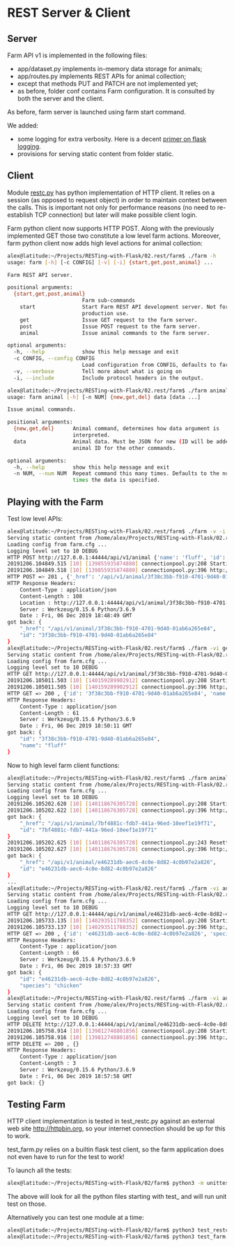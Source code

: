 # REST Server & Client

## Server

Farm API v1 is implemented in the following files:

* app/dataset.py implements in-memory data storage for animals;
* app/routes.py implements REST APIs for animal collection;
* except that methods PUT and PATCH are not implemented yet;
* as before, folder conf contains Farm configuration.  It is consulted by both
the server and the client.

As before, farm server is launched using farm start command.

We added:

* some logging for extra verbosity.
Here is a decent [primer on flask logging](https://www.scalyr.com/blog/getting-started-quickly-with-flask-logging/).
* provisions for serving static content from folder static.

## Client

Module [restc.py](restc.py) has python implementation of HTTP client.  It
relies on a session (as opposed to request object) in order to maintain context
between the calls.  This is important not only for performance reasons (no need
to re-establish TCP connection) but later will make possible client login.

Farm python client now supports HTTP POST.  Along with the previously
implemented GET those two constitute a low level farm actions.  Moreover, farm
python client now adds high level actions for animal collection:

```bash
alex@latitude:~/Projects/RESTing-with-Flask/02.rest/farm$ ./farm -h
usage: farm [-h] [-c CONFIG] [-v] [-i] {start,get,post,animal} ...

Farm REST API server.

positional arguments:
  {start,get,post,animal}
                        Farm sub-commands
    start               Start Farm REST API development server. Not for
                        production use.
    get                 Issue GET request to the farm server.
    post                Issue POST request to the farm server.
    animal              Issue animal commands to the farm server.

optional arguments:
  -h, --help            show this help message and exit
  -c CONFIG, --config CONFIG
                        Load configuration from CONFIG, defaults to farm.cfg
  -v, --verbose         Tell more about what is going on
  -i, --include         Include protocol headers in the output.

alex@latitude:~/Projects/RESTing-with-Flask/02.rest/farm$ ./farm animal -h
usage: farm animal [-h] [-n NUM] {new,get,del} data [data ...]

Issue animal commands.

positional arguments:
  {new,get,del}      Animal command, determines how data argument is
                     interpreted.
  data               Animal data. Must be JSON for new (ID will be added) or
                     animal ID for the other commands.

optional arguments:
  -h, --help         show this help message and exit
  -n NUM, --num NUM  Repeat command this many times. Defaults to the number of
                     times the data is specified.

```

## Playing with the Farm

Test low level APIs:

```bash
alex@latitude:~/Projects/RESTing-with-Flask/02.rest/farm$ ./farm -v -i post /api/v1/animal '{"name":"fluff"}'
Serving static content from /home/alex/Projects/RESTing-with-Flask/02.rest/farm/static ...
Loading config from farm.cfg ...
Logging level set to 10 DEBUG
HTTP POST http://127.0.0.1:44444/api/v1/animal {'name': 'fluff', 'id': '3f38c3bb-f910-4701-9d40-01ab6a265e84'} ...
20191206.104849.515 [10] [139855935874880] connectionpool.py:208 Starting new HTTP connection (1): 127.0.0.1
20191206.104849.518 [10] [139855935874880] connectionpool.py:396 http://127.0.0.1:44444 "POST /api/v1/animal HTTP/1.1" 201 108
HTTP POST => 201 , {'_href': '/api/v1/animal/3f38c3bb-f910-4701-9d40-01ab6a265e84', 'id': '3f38c3bb-f910-4701-9d40-01ab6a265e84'}
HTTP Response Headers:
    Content-Type : application/json
    Content-Length : 108
    Location : http://127.0.0.1:44444/api/v1/animal/3f38c3bb-f910-4701-9d40-01ab6a265e84
    Server : Werkzeug/0.15.6 Python/3.6.9
    Date : Fri, 06 Dec 2019 18:48:49 GMT
got back: {
    "_href": "/api/v1/animal/3f38c3bb-f910-4701-9d40-01ab6a265e84",
    "id": "3f38c3bb-f910-4701-9d40-01ab6a265e84"
}
alex@latitude:~/Projects/RESTing-with-Flask/02.rest/farm$ ./farm -vi get /api/v1/animal/3f38c3bb-f910-4701-9d40-01ab6a265e84
Serving static content from /home/alex/Projects/RESTing-with-Flask/02.rest/farm/static ...
Loading config from farm.cfg ...
Logging level set to 10 DEBUG
HTTP GET http://127.0.0.1:44444/api/v1/animal/3f38c3bb-f910-4701-9d40-01ab6a265e84  ...
20191206.105011.503 [10] [140159289902912] connectionpool.py:208 Starting new HTTP connection (1): 127.0.0.1
20191206.105011.505 [10] [140159289902912] connectionpool.py:396 http://127.0.0.1:44444 "GET /api/v1/animal/3f38c3bb-f910-4701-9d40-01ab6a265e84 HTTP/1.1" 200 61
HTTP GET => 200 , {'id': '3f38c3bb-f910-4701-9d40-01ab6a265e84', 'name': 'fluff'}
HTTP Response Headers:
    Content-Type : application/json
    Content-Length : 61
    Server : Werkzeug/0.15.6 Python/3.6.9
    Date : Fri, 06 Dec 2019 18:50:11 GMT
got back: {
    "id": "3f38c3bb-f910-4701-9d40-01ab6a265e84",
    "name": "fluff"
}
```

Now to high level farm client functions:

```bash
alex@latitude:~/Projects/RESTing-with-Flask/02.rest/farm$ ./farm animal new '{"species": "chicken"}' -n 100
Serving static content from /home/alex/Projects/RESTing-with-Flask/02.rest/farm/static ...
Loading config from farm.cfg ...
Logging level set to 10 DEBUG
20191206.105202.620 [10] [140118676305728] connectionpool.py:208 Starting new HTTP connection (1): 127.0.0.1
20191206.105202.622 [10] [140118676305728] connectionpool.py:396 http://127.0.0.1:44444 "POST /api/v1/animal HTTP/1.1" 201 108
got back: {
    "_href": "/api/v1/animal/7bf4881c-fdb7-441a-96ed-10eef1e19f71",
    "id": "7bf4881c-fdb7-441a-96ed-10eef1e19f71"
}
20191206.105202.625 [10] [140118676305728] connectionpool.py:243 Resetting dropped connection: 127.0.0.1
20191206.105202.627 [10] [140118676305728] connectionpool.py:396 http://127.0.0.1:44444 "POST /api/v1/animal HTTP/1.1" 201 108
got back: {
    "_href": "/api/v1/animal/e46231db-aec6-4c0e-8d82-4c0b97e2a826",
    "id": "e46231db-aec6-4c0e-8d82-4c0b97e2a826"
}
...
alex@latitude:~/Projects/RESTing-with-Flask/02.rest/farm$ ./farm -vi animal get e46231db-aec6-4c0e-8d82-4c0b97e2a826
Serving static content from /home/alex/Projects/RESTing-with-Flask/02.rest/farm/static ...
Loading config from farm.cfg ...
Logging level set to 10 DEBUG
HTTP GET http://127.0.0.1:44444/api/v1/animal/e46231db-aec6-4c0e-8d82-4c0b97e2a826  ...
20191206.105733.135 [10] [140293511788352] connectionpool.py:208 Starting new HTTP connection (1): 127.0.0.1
20191206.105733.137 [10] [140293511788352] connectionpool.py:396 http://127.0.0.1:44444 "GET /api/v1/animal/e46231db-aec6-4c0e-8d82-4c0b97e2a826 HTTP/1.1" 200 66
HTTP GET => 200 , {'id': 'e46231db-aec6-4c0e-8d82-4c0b97e2a826', 'species': 'chicken'}
HTTP Response Headers:
    Content-Type : application/json
    Content-Length : 66
    Server : Werkzeug/0.15.6 Python/3.6.9
    Date : Fri, 06 Dec 2019 18:57:33 GMT
got back: {
    "id": "e46231db-aec6-4c0e-8d82-4c0b97e2a826",
    "species": "chicken"
}
alex@latitude:~/Projects/RESTing-with-Flask/02.rest/farm$ ./farm -vi animal del e46231db-aec6-4c0e-8d82-4c0b97e2a826
Serving static content from /home/alex/Projects/RESTing-with-Flask/02.rest/farm/static ...
Loading config from farm.cfg ...
Logging level set to 10 DEBUG
HTTP DELETE http://127.0.0.1:44444/api/v1/animal/e46231db-aec6-4c0e-8d82-4c0b97e2a826  ...
20191206.105758.914 [10] [139812748801856] connectionpool.py:208 Starting new HTTP connection (1): 127.0.0.1
20191206.105758.916 [10] [139812748801856] connectionpool.py:396 http://127.0.0.1:44444 "DELETE /api/v1/animal/e46231db-aec6-4c0e-8d82-4c0b97e2a826 HTTP/1.1" 200 3
HTTP DELETE => 200 , {}
HTTP Response Headers:
    Content-Type : application/json
    Content-Length : 3
    Server : Werkzeug/0.15.6 Python/3.6.9
    Date : Fri, 06 Dec 2019 18:57:58 GMT
got back: {}
```

## Testing Farm

HTTP client implementation is tested in test_restc.py against an external web
site http://httpbin.org, so your internet connection should be up for this to
work.

test_farm.py relies on a builtin flask test client, so the farm application
does not even have to run for the test to work!

To launch all the tests:

```bash
alex@latitude:~/Projects/RESTing-with-Flask/02/farm$ python3 -m unittest
```

The above will look for all the python files starting with test_ and will run
unit test on those.

Alternatively you can test one module at a time:

```bash
alex@latitude:~/Projects/RESTing-with-Flask/02/farm$ python3 test_restc.py
alex@latitude:~/Projects/RESTing-with-Flask/02/farm$ python3 test_farm.py
```
